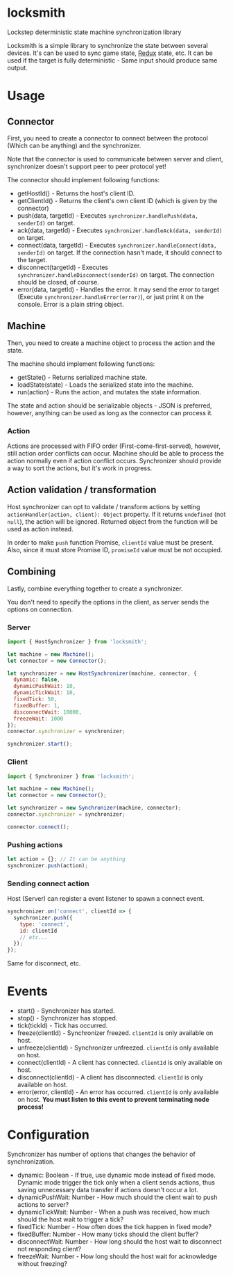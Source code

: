 # locksmith
Lockstep deterministic state machine synchronization library

Locksmith is a simple library to synchronize the state between several devices.
It's can be used to sync game state,
[Redux](https://github.com/reactjs/redux) state, etc. It can be used if the
target is fully deterministic - Same input should produce same output.

# Usage

## Connector
First, you need to create a connector to connect between the protocol
(Which can be anything) and the synchronizer.

Note that the connector is used to communicate between server and client,
synchronizer doesn't support peer to peer protocol yet!

The connector should implement following functions:

- getHostId() - Returns the host's client ID.
- getClientId() - Returns the client's own client ID (which is given by the
  connector)
- push(data, targetId) - Executes `synchronizer.handlePush(data, senderId)`
  on target.
- ack(data, targetId) - Executes `synchronizer.handleAck(data, senderId)`
  on target.
- connect(data, targetId) - Executes
  `synchronizer.handleConnect(data, senderId)` on target. If the connection
  hasn't made, it should connect to the target.
- disconnect(targetId) - Executes `synchronizer.handleDisconnect(senderId)`
  on target. The connection should be closed, of course.
- error(data, targetId) - Handles the error. It may send the error to target
  (Execute `synchronizer.handleError(error)`), or just print it on the console.
  Error is a plain string object.

## Machine
Then, you need to create a machine object to process the action and the state.

The machine should implement following functions:

- getState() - Returns serialized machine state.
- loadState(state) - Loads the serialized state into the machine.
- run(action) - Runs the action, and mutates the state information.

The state and action should be serializable objects - JSON is preferred,
however, anything can be used as long as the connector can process it.

### Action
Actions are processed with FIFO order (First-come-first-served), however,
still action order conflicts can occur. Machine should be able to process
the action normally even if action conflict occurs. Synchronizer should
provide a way to sort the actions, but it's work in progress.

## Action validation / transformation
Host synchronizer can opt to validate / transform actions by setting
`actionHandler(action, client): Object` property. If it returns `undefined` (not
`null`), the action will be ignored. Returned object from the function will
be used as action instead.

In order to make `push` function Promise, `clientId` value must be present.
Also, since it must store Promise ID, `promiseId` value must be not occupied.

## Combining
Lastly, combine everything together to create a synchronizer.

You don't need to specify the options in the client, as server sends the
options on connection.

### Server
```js
import { HostSynchronizer } from 'locksmith';

let machine = new Machine();
let connector = new Connector();

let synchronizer = new HostSynchronizer(machine, connector, {
  dynamic: false,
  dynamicPushWait: 10,
  dynamicTickWait: 10,
  fixedTick: 50,
  fixedBuffer: 1,
  disconnectWait: 10000,
  freezeWait: 1000
});
connector.synchronizer = synchronizer;

synchronizer.start();
```

### Client
```js
import { Synchronizer } from 'locksmith';

let machine = new Machine();
let connector = new Connector();

let synchronizer = new Synchronizer(machine, connector);
connector.synchronizer = synchronizer;

connector.connect();
```

### Pushing actions
```js
let action = {}; // It can be anything
synchronizer.push(action);
```

### Sending connect action
Host (Server) can register a event listener to spawn a connect event.
```js
synchronizer.on('connect', clientId => {
  synchronizer.push({
    type: 'connect',
    id: clientId
    // etc...
  });
});
```

Same for disconnect, etc.

# Events
- start() - Synchronizer has started.
- stop() - Synchronizer has stopped.
- tick(tickId) - Tick has occurred.
- freeze(clientId) - Synchronizer freezed. `clientId` is only available on host.
- unfreeze(clientId) - Synchronizer unfreezed. `clientId` is only available on
  host.
- connect(clientId) - A client has connected. `clientId` is only available on
  host.
- disconnect(clientId) - A client has disconnected. `clientId` is only available
  on host.
- error(error, clientId) - An error has occurred. `clientId` is only available
  on host. **You must listen to this event to prevent terminating node process!**

# Configuration
Synchronizer has number of options that changes the behavior of synchronization.

- dynamic: Boolean - If true, use dynamic mode instead of fixed mode.
  Dynamic mode trigger the tick only when a client sends actions, thus saving
  unnecessary data transfer if actions doesn't occur a lot.
- dynamicPushWait: Number - How much should the client wait to push actions
  to server?
- dynamicTickWait: Number - When a push was received, how much should the host
  wait to trigger a tick?
- fixedTick: Number - How often does the tick happen in fixed mode?
- fixedBuffer: Number - How many ticks should the client buffer?
- disconnectWait: Number - How long should the host wait to disconnect
  not responding client?
- freezeWait: Number - How long should the host wait for acknowledge without
  freezing?
